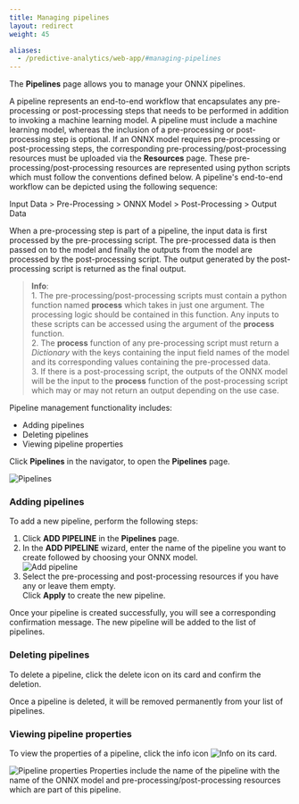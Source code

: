 ```yaml
---
title: Managing pipelines
layout: redirect
weight: 45

aliases:
  - /predictive-analytics/web-app/#managing-pipelines
---
```


The **Pipelines** page allows you to manage your ONNX pipelines. 

A pipeline represents an end-to-end workflow that encapsulates any pre-processing or post-processing steps that needs to be performed in addition to invoking a machine learning model. A pipeline must include a machine learning model, whereas the inclusion of a pre-processing or post-processing step is optional. If an ONNX model requires pre-processing or post-processing steps, the corresponding pre-processing/post-processing resources must be uploaded via the **Resources** page. These pre-processing/post-processing resources are represented using python scripts which must follow the conventions defined below. A pipeline's end-to-end workflow can be depicted using the following sequence:

Input Data > Pre-Processing > ONNX Model > Post-Processing > Output Data

When a pre-processing step is part of a pipeline, the input data is first processed by the pre-processing script. The pre-processed data is then passed on to the model and finally the outputs from the model are processed by the post-processing script. The output generated by the post-processing script is returned as the final output.

>**Info**: 
<br>1. The pre-processing/post-processing scripts must contain a python function named **process** which takes in just one argument. The processing logic should be contained in this function. Any inputs to these scripts can be accessed using the argument of the **process** function.
<br>2. The **process** function of any pre-processing script must return a *Dictionary* with the keys containing the input field names of the model and its corresponding values containing the pre-processed data. 
<br>3. If there is a post-processing script, the outputs of the ONNX model will be the input to the **process** function of the post-processing script which may or may not return an output depending on the use case.

Pipeline management functionality includes:

* Adding pipelines
* Deleting pipelines
* Viewing pipeline properties

Click **Pipelines** in the navigator, to open the **Pipelines** page. 

![Pipelines](/images/zementis/zementis-pipelines.PNG)


### Adding pipelines

To add a new pipeline, perform the following steps:

1. Click **ADD PIPELINE** in the **Pipelines** page. 
2. In the **ADD PIPELINE** wizard, enter the name of the pipeline you want to create followed by choosing your ONNX model.<br>
![Add pipeline](/images/zementis/zementis-add-pipeline.png)
3. Select the pre-processing and post-processing resources if you have any or leave them empty.<br>
Click **Apply** to create the new pipeline.

Once your pipeline is created successfully, you will see a corresponding confirmation message. The new pipeline will be added to the list of pipelines.

### Deleting pipelines

To delete a pipeline, click the delete icon on its card and confirm the deletion.  

Once a pipeline is deleted, it will be removed permanently from your list of pipelines. 

### Viewing pipeline properties

To view the properties of a pipeline, click the info icon <img src="/images/zementis/zementis-info-icon.png" alt="Info" style="display:inline-block; margin:0"> on its card. 

![Pipeline properties](/images/zementis/zementis-pipeline-details.png)
Properties include the name of the pipeline with the name of the ONNX model and pre-processing/post-processing resources which are part of this pipeline.